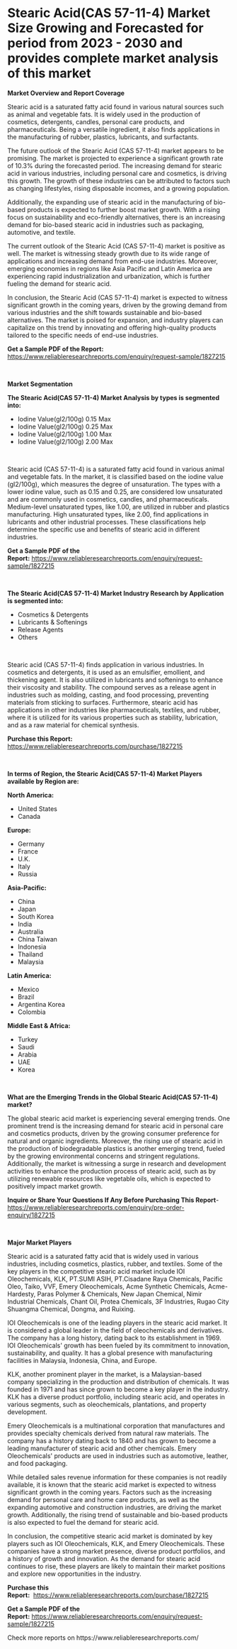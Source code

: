 <p><h1>Stearic Acid(CAS 57-11-4) Market Size Growing and Forecasted for period from 2023 - 2030 and provides complete market analysis of this market</h1></p><p><strong>Market Overview and Report Coverage</strong></p>
<p><p>Stearic acid is a saturated fatty acid found in various natural sources such as animal and vegetable fats. It is widely used in the production of cosmetics, detergents, candles, personal care products, and pharmaceuticals. Being a versatile ingredient, it also finds applications in the manufacturing of rubber, plastics, lubricants, and surfactants.</p><p>The future outlook of the Stearic Acid (CAS 57-11-4) market appears to be promising. The market is projected to experience a significant growth rate of 10.3% during the forecasted period. The increasing demand for stearic acid in various industries, including personal care and cosmetics, is driving this growth. The growth of these industries can be attributed to factors such as changing lifestyles, rising disposable incomes, and a growing population.</p><p>Additionally, the expanding use of stearic acid in the manufacturing of bio-based products is expected to further boost market growth. With a rising focus on sustainability and eco-friendly alternatives, there is an increasing demand for bio-based stearic acid in industries such as packaging, automotive, and textile.</p><p>The current outlook of the Stearic Acid (CAS 57-11-4) market is positive as well. The market is witnessing steady growth due to its wide range of applications and increasing demand from end-use industries. Moreover, emerging economies in regions like Asia Pacific and Latin America are experiencing rapid industrialization and urbanization, which is further fueling the demand for stearic acid.</p><p>In conclusion, the Stearic Acid (CAS 57-11-4) market is expected to witness significant growth in the coming years, driven by the growing demand from various industries and the shift towards sustainable and bio-based alternatives. The market is poised for expansion, and industry players can capitalize on this trend by innovating and offering high-quality products tailored to the specific needs of end-use industries.</p></p>
<p><strong>Get a Sample PDF of the Report:</strong> <a href="https://www.reliableresearchreports.com/enquiry/request-sample/1827215">https://www.reliableresearchreports.com/enquiry/request-sample/1827215</a></p>
<p>&nbsp;</p>
<p><strong>Market Segmentation</strong></p>
<p><strong>The Stearic Acid(CAS 57-11-4) Market Analysis by types is segmented into:</strong></p>
<p><ul><li>Iodine Value(gI2/100g) 0.15 Max</li><li>Iodine Value(gI2/100g) 0.25 Max</li><li>Iodine Value(gI2/100g) 1.00 Max</li><li>Iodine Value(gI2/100g) 2.00 Max</li></ul></p>
<p>&nbsp;</p>
<p><p>Stearic acid (CAS 57-11-4) is a saturated fatty acid found in various animal and vegetable fats. In the market, it is classified based on the iodine value (gI2/100g), which measures the degree of unsaturation. The types with a lower iodine value, such as 0.15 and 0.25, are considered low unsaturated and are commonly used in cosmetics, candles, and pharmaceuticals. Medium-level unsaturated types, like 1.00, are utilized in rubber and plastics manufacturing. High unsaturated types, like 2.00, find applications in lubricants and other industrial processes. These classifications help determine the specific use and benefits of stearic acid in different industries.</p></p>
<p><strong>Get a Sample PDF of the Report:</strong>&nbsp;<a href="https://www.reliableresearchreports.com/enquiry/request-sample/1827215">https://www.reliableresearchreports.com/enquiry/request-sample/1827215</a></p>
<p>&nbsp;</p>
<p><strong>The Stearic Acid(CAS 57-11-4) Market Industry Research by Application is segmented into:</strong></p>
<p><ul><li>Cosmetics & Detergents</li><li>Lubricants & Softenings</li><li>Release Agents</li><li>Others</li></ul></p>
<p>&nbsp;</p>
<p><p>Stearic acid (CAS 57-11-4) finds application in various industries. In cosmetics and detergents, it is used as an emulsifier, emollient, and thickening agent. It is also utilized in lubricants and softenings to enhance their viscosity and stability. The compound serves as a release agent in industries such as molding, casting, and food processing, preventing materials from sticking to surfaces. Furthermore, stearic acid has applications in other industries like pharmaceuticals, textiles, and rubber, where it is utilized for its various properties such as stability, lubrication, and as a raw material for chemical synthesis.</p></p>
<p><strong>Purchase this Report:</strong>&nbsp; <a href="https://www.reliableresearchreports.com/purchase/1827215">https://www.reliableresearchreports.com/purchase/1827215</a></p>
<p>&nbsp;</p>
<p><strong>In terms of Region, the Stearic Acid(CAS 57-11-4) Market Players available by Region are:</strong></p>
<p>
    <p> <strong> North America: </strong>
        <ul>
            <li>United States</li>
            <li>Canada</li>
        </ul>
        </p> 
    <p> <strong> Europe: </strong>
        <ul>
            <li>Germany</li>
            <li>France</li>
            <li>U.K.</li>
            <li>Italy</li>
            <li>Russia</li>
        </ul>
        </p> 
    <p> <strong> Asia-Pacific: </strong>
        <ul>
            <li>China</li>
            <li>Japan</li>
            <li>South Korea</li>
            <li>India</li>
            <li>Australia</li>
            <li>China Taiwan</li>
            <li>Indonesia</li>
            <li>Thailand</li>
            <li>Malaysia</li>
        </ul>
        </p> 
    <p> <strong> Latin America: </strong>
        <ul>
            <li>Mexico</li>
            <li>Brazil</li>
            <li>Argentina Korea</li>
            <li>Colombia</li>
        </ul>
        </p> 
    <p> <strong> Middle East & Africa: </strong>
        <ul>
            <li>Turkey</li>
            <li>Saudi</li>
            <li>Arabia</li>
            <li>UAE</li>
            <li>Korea</li>
        </ul>
    </p>
    </p>
<p>&nbsp;</p>
<p><strong>What are the Emerging Trends in the Global Stearic Acid(CAS 57-11-4) market?</strong></p>
<p><p>The global stearic acid market is experiencing several emerging trends. One prominent trend is the increasing demand for stearic acid in personal care and cosmetics products, driven by the growing consumer preference for natural and organic ingredients. Moreover, the rising use of stearic acid in the production of biodegradable plastics is another emerging trend, fueled by the growing environmental concerns and stringent regulations. Additionally, the market is witnessing a surge in research and development activities to enhance the production process of stearic acid, such as by utilizing renewable resources like vegetable oils, which is expected to positively impact market growth.</p></p>
<p><strong>Inquire or Share Your Questions If Any Before Purchasing This Report</strong>- <a href="https://www.reliableresearchreports.com/enquiry/pre-order-enquiry/1827215">https://www.reliableresearchreports.com/enquiry/pre-order-enquiry/1827215</a></p>
<p>&nbsp;</p>
<p><strong>Major Market Players</strong></p>
<p><p>Stearic acid is a saturated fatty acid that is widely used in various industries, including cosmetics, plastics, rubber, and textiles. Some of the key players in the competitive stearic acid market include IOI Oleochemicals, KLK, PT.SUMI ASIH, PT.Cisadane Raya Chemicals, Pacific Oleo, Taiko, VVF, Emery Oleochemicals, Acme Synthetic Chemicals, Acme-Hardesty, Paras Polymer & Chemicals, New Japan Chemical, Nimir Industrial Chemicals, Chant Oil, Protea Chemicals, 3F Industries, Rugao City Shuangma Chemical, Dongma, and Ruixing.</p><p>IOI Oleochemicals is one of the leading players in the stearic acid market. It is considered a global leader in the field of oleochemicals and derivatives. The company has a long history, dating back to its establishment in 1969. IOI Oleochemicals' growth has been fueled by its commitment to innovation, sustainability, and quality. It has a global presence with manufacturing facilities in Malaysia, Indonesia, China, and Europe.</p><p>KLK, another prominent player in the market, is a Malaysian-based company specializing in the production and distribution of chemicals. It was founded in 1971 and has since grown to become a key player in the industry. KLK has a diverse product portfolio, including stearic acid, and operates in various segments, such as oleochemicals, plantations, and property development.</p><p>Emery Oleochemicals is a multinational corporation that manufactures and provides specialty chemicals derived from natural raw materials. The company has a history dating back to 1840 and has grown to become a leading manufacturer of stearic acid and other chemicals. Emery Oleochemicals' products are used in industries such as automotive, leather, and food packaging.</p><p>While detailed sales revenue information for these companies is not readily available, it is known that the stearic acid market is expected to witness significant growth in the coming years. Factors such as the increasing demand for personal care and home care products, as well as the expanding automotive and construction industries, are driving the market growth. Additionally, the rising trend of sustainable and bio-based products is also expected to fuel the demand for stearic acid.</p><p>In conclusion, the competitive stearic acid market is dominated by key players such as IOI Oleochemicals, KLK, and Emery Oleochemicals. These companies have a strong market presence, diverse product portfolios, and a history of growth and innovation. As the demand for stearic acid continues to rise, these players are likely to maintain their market positions and explore new opportunities in the industry.</p></p>
<p><strong>Purchase this Report:</strong>&nbsp;&nbsp;<a href="https://www.reliableresearchreports.com/purchase/1827215">https://www.reliableresearchreports.com/purchase/1827215</a></p>
<p></p>
<p><strong>Get a Sample PDF of the Report:</strong>&nbsp;<a href="https://www.reliableresearchreports.com/enquiry/request-sample/1827215">https://www.reliableresearchreports.com/enquiry/request-sample/1827215</a></p>
<p>Check more reports on https://www.reliableresearchreports.com/</p>
